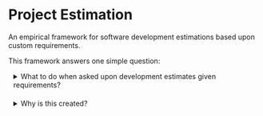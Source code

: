# Project Estimation

An empirical framework for software development estimations based upon custom requirements.

This framework answers one simple question: 

<html>
  <details>
    <summary style="margin: 10px;">
      What to do when asked upon development estimates given requirements?
    </summary>
    Don't Panic! Ask your manager; he/she is the 'framework'.
    <img src="https://github.com/jishanshaikh4/project-estimation/raw/main/static/22455185796_78f9f0de50_c.jpg"></img>
  </details>
  
  <details>
    <summary style="margin: 10px;">
      Why is this created?
    </summary>
    I'll let you know when I get an answer.
  </details>
</html>
